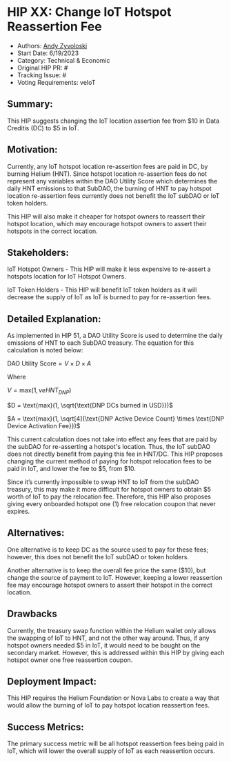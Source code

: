 # HIP XX: Change IoT Hotspot Reassertion Fee
- Authors: [Andy Zyvoloski](https://github.com/heatedlime)
- Start Date: 6/19/2023
- Category: Technical & Economic
- Original HIP PR: #
- Tracking Issue: #
- Voting Requirements: veIoT

## Summary: 
This HIP suggests changing the IoT location assertion fee from $10 in Data Creditis (DC) to $5 in IoT. 

## Motivation:
Currently, any IoT hotspot location re-assertion fees are paid in DC, by burning Helium (HNT). Since hotspot location re-assertion fees do not represent any variables within the DAO Utility Score which determines the daily HNT emissions to that SubDAO, the burning of HNT to pay hotspot location re-assertion fees currently does not benefit the IoT subDAO or IoT token holders. 

This HIP will also make it cheaper for hotspot owners to reassert their hotspot location, which may encourage hotspot owners to assert their hotspots in the correct location. 

## Stakeholders:

IoT Hotspot Owners - This HIP will make it less expensive to re-assert a hotspots location for IoT Hotspot Owners. 

IoT Token Holders - This HIP will benefit IoT token holders as it will decrease the supply of IoT as IoT is burned to pay for re-assertion fees. 

## Detailed Explanation:
As implemented in HIP 51, a DAO Utility Score is used to determine the daily emissions of HNT to each SubDAO treasury. The equation for this calculation is noted below:

$\text{DAO Utility Score} = V \times D \times A$

Where

$V = \text{max}(1, veHNT_{DNP})$

$D = \text{max}(1, \sqrt{\text{DNP DCs burned in USD}})$

$A = \text{max}(1, \sqrt[4]{\text{DNP Active Device Count} \times \text{DNP Device Activation Fee}})$


This current calculation does not take into effect any fees that are paid by the subDAO for re-asserting a hotspot's location. Thus, the IoT subDAO does not directly benefit from paying this fee in HNT/DC. This HIP proposes changing the current method of paying for hotspot relocation fees to be paid in IoT, and lower the fee to $5, from $10.

Since it’s currently impossible to swap HNT to IoT from the subDAO treasury, this may make it more difficult for hotspot owners to obtain $5 worth of IoT to pay the relocation fee. Therefore, this HIP also proposes giving every onboarded hotspot one (1) free relocation coupon that never expires. 

## Alternatives:
One alternative is to keep DC as the source used to pay for these fees; however, this does not benefit the IoT subDAO or token holders.

Another alternative is to keep the overall fee price the same ($10), but change the source of payment to IoT. However, keeping a lower reassertion fee may encourage hotspot owners to assert their hotspot in the correct location. 

## Drawbacks
Currently, the treasury swap function within the Helium wallet only allows the swapping of IoT to HNT, and not the other way around. Thus, if any hotspot owners needed $5 in IoT, it would need to be bought on the secondary market. However, this is addressed within this HIP by giving each hotspot owner one free reassertion coupon. 


## Deployment Impact:
This HIP requires the Helium Foundation or Nova Labs to create a way that would allow the burning of IoT to pay hotspot location reassertion fees. 

## Success Metrics:
The primary success metric will be all hotspot reassertion fees being paid in IoT, which will lower the overall supply of IoT as each reassertion occurs. 

